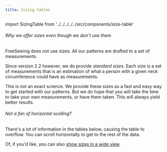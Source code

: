 ```yaml
---
title: Sizing tables
---
```

import SizingTable from '../../../../../src/components/size-table'

<Note>

###### Why we offer sizes even though we don't use them

FreeSewing does not use sizes. All our patterns are drafted to a set of measurements.

Since version 2.2 however, we do provide *standard sizes*. 
Each size is a set of measurements that is an estimation of what a person with a given
neck circumference could have as measurements.

This is not an exact science. We provide these sizes as a fast and easy way to 
get started with our patterns. But we do hope that you will take the time to take
your own measurements, or have them taken. This will always yield better results.

</Note>

<div class="not-xs">
<Tip>

###### Not a fan of horizontal scolling?

There's a lot of information in the tables below, causing the table to overflow.
You can scroll horizontally to get to the rest of the data.

Of, if you'd like, you can also [show sizes in a wide view](/sizes/).

</Tip>
</div>

<SizingTable breasts={true} />

<SizingTable breasts={false} />

